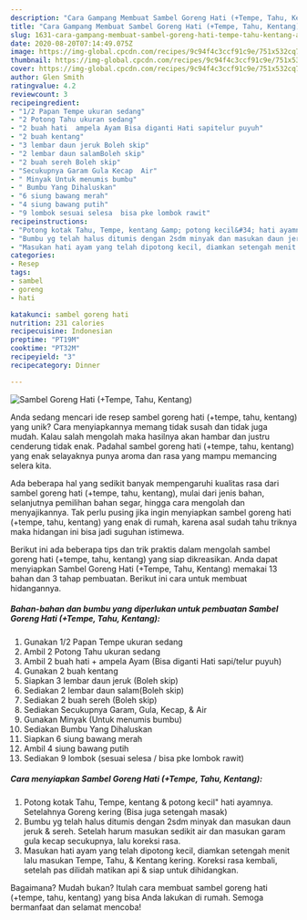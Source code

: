 ```yaml
---
description: "Cara Gampang Membuat Sambel Goreng Hati (+Tempe, Tahu, Kentang) Anti Gagal"
title: "Cara Gampang Membuat Sambel Goreng Hati (+Tempe, Tahu, Kentang) Anti Gagal"
slug: 1631-cara-gampang-membuat-sambel-goreng-hati-tempe-tahu-kentang-anti-gagal
date: 2020-08-20T07:14:49.075Z
image: https://img-global.cpcdn.com/recipes/9c94f4c3ccf91c9e/751x532cq70/sambel-goreng-hati-tempe-tahu-kentang-foto-resep-utama.jpg
thumbnail: https://img-global.cpcdn.com/recipes/9c94f4c3ccf91c9e/751x532cq70/sambel-goreng-hati-tempe-tahu-kentang-foto-resep-utama.jpg
cover: https://img-global.cpcdn.com/recipes/9c94f4c3ccf91c9e/751x532cq70/sambel-goreng-hati-tempe-tahu-kentang-foto-resep-utama.jpg
author: Glen Smith
ratingvalue: 4.2
reviewcount: 3
recipeingredient:
- "1/2 Papan Tempe ukuran sedang"
- "2 Potong Tahu ukuran sedang"
- "2 buah hati  ampela Ayam Bisa diganti Hati sapitelur puyuh"
- "2 buah kentang"
- "3 lembar daun jeruk Boleh skip"
- "2 lembar daun salamBoleh skip"
- "2 buah sereh Boleh skip"
- "Secukupnya Garam Gula Kecap  Air"
- " Minyak Untuk menumis bumbu"
- " Bumbu Yang Dihaluskan"
- "6 siung bawang merah"
- "4 siung bawang putih"
- "9 lombok sesuai selesa  bisa pke lombok rawit"
recipeinstructions:
- "Potong kotak Tahu, Tempe, kentang &amp; potong kecil&#34; hati ayamnya. Setelahnya Goreng kering (Bisa juga setengah masak)"
- "Bumbu yg telah halus ditumis dengan 2sdm minyak dan masukan daun jeruk &amp; sereh. Setelah harum masukan sedikit air dan masukan garam gula kecap secukupnya, lalu koreksi rasa."
- "Masukan hati ayam yang telah dipotong kecil, diamkan setengah menit lalu masukan Tempe, Tahu, &amp; Kentang kering. Koreksi rasa kembali, setelah pas dilidah matikan api &amp; siap untuk dihidangkan."
categories:
- Resep
tags:
- sambel
- goreng
- hati

katakunci: sambel goreng hati 
nutrition: 231 calories
recipecuisine: Indonesian
preptime: "PT19M"
cooktime: "PT32M"
recipeyield: "3"
recipecategory: Dinner

---
```



![Sambel Goreng Hati (+Tempe, Tahu, Kentang)](https://img-global.cpcdn.com/recipes/9c94f4c3ccf91c9e/751x532cq70/sambel-goreng-hati-tempe-tahu-kentang-foto-resep-utama.jpg)

Anda sedang mencari ide resep sambel goreng hati (+tempe, tahu, kentang) yang unik? Cara menyiapkannya memang tidak susah dan tidak juga mudah. Kalau salah mengolah maka hasilnya akan hambar dan justru cenderung tidak enak. Padahal sambel goreng hati (+tempe, tahu, kentang) yang enak selayaknya punya aroma dan rasa yang mampu memancing selera kita.

Ada beberapa hal yang sedikit banyak mempengaruhi kualitas rasa dari sambel goreng hati (+tempe, tahu, kentang), mulai dari jenis bahan, selanjutnya pemilihan bahan segar, hingga cara mengolah dan menyajikannya. Tak perlu pusing jika ingin menyiapkan sambel goreng hati (+tempe, tahu, kentang) yang enak di rumah, karena asal sudah tahu triknya maka hidangan ini bisa jadi suguhan istimewa.




Berikut ini ada beberapa tips dan trik praktis dalam mengolah sambel goreng hati (+tempe, tahu, kentang) yang siap dikreasikan. Anda dapat menyiapkan Sambel Goreng Hati (+Tempe, Tahu, Kentang) memakai 13 bahan dan 3 tahap pembuatan. Berikut ini cara untuk membuat hidangannya.

<!--inarticleads1-->

##### Bahan-bahan dan bumbu yang diperlukan untuk pembuatan Sambel Goreng Hati (+Tempe, Tahu, Kentang):

1. Gunakan 1/2 Papan Tempe ukuran sedang
1. Ambil 2 Potong Tahu ukuran sedang
1. Ambil 2 buah hati + ampela Ayam (Bisa diganti Hati sapi/telur puyuh)
1. Gunakan 2 buah kentang
1. Siapkan 3 lembar daun jeruk (Boleh skip)
1. Sediakan 2 lembar daun salam(Boleh skip)
1. Sediakan 2 buah sereh (Boleh skip)
1. Sediakan Secukupnya Garam, Gula, Kecap, &amp; Air
1. Gunakan  Minyak (Untuk menumis bumbu)
1. Sediakan  Bumbu Yang Dihaluskan
1. Siapkan 6 siung bawang merah
1. Ambil 4 siung bawang putih
1. Sediakan 9 lombok (sesuai selesa / bisa pke lombok rawit)




<!--inarticleads2-->

##### Cara menyiapkan Sambel Goreng Hati (+Tempe, Tahu, Kentang):

1. Potong kotak Tahu, Tempe, kentang &amp; potong kecil&#34; hati ayamnya. Setelahnya Goreng kering (Bisa juga setengah masak)
1. Bumbu yg telah halus ditumis dengan 2sdm minyak dan masukan daun jeruk &amp; sereh. Setelah harum masukan sedikit air dan masukan garam gula kecap secukupnya, lalu koreksi rasa.
1. Masukan hati ayam yang telah dipotong kecil, diamkan setengah menit lalu masukan Tempe, Tahu, &amp; Kentang kering. Koreksi rasa kembali, setelah pas dilidah matikan api &amp; siap untuk dihidangkan.




Bagaimana? Mudah bukan? Itulah cara membuat sambel goreng hati (+tempe, tahu, kentang) yang bisa Anda lakukan di rumah. Semoga bermanfaat dan selamat mencoba!
